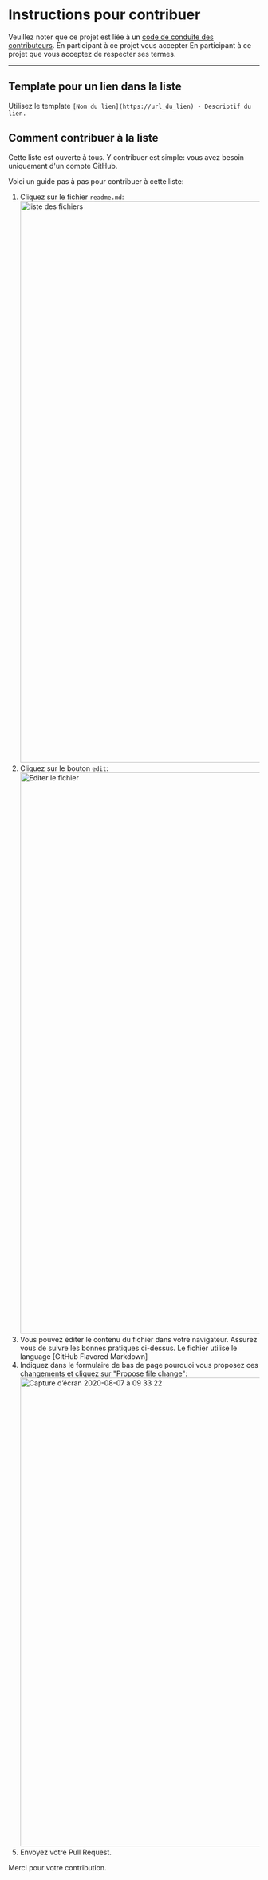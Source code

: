 # Instructions pour contribuer

Veuillez noter que ce projet est liée à un [code de conduite des contributeurs](code-of-conduct.md). En participant à ce projet vous accepter  En participant à ce projet que vous acceptez de respecter ses termes.

---

## Template pour un lien dans la liste

Utilisez le template `[Nom du lien](https://url_du_lien) - Descriptif du lien.`

## Comment contribuer à la liste

Cette liste est ouverte à tous. Y contribuer est simple: vous avez besoin uniquement d'un compte GitHub.

Voici un guide pas à pas pour contribuer à cette liste:
1. Cliquez sur le fichier `readme.md`: <img width="1122" alt="liste des fichiers" src="https://user-images.githubusercontent.com/93244/89622528-7997b900-d893-11ea-8b03-a7439d9df303.png">
2. Cliquez sur le bouton `edit`: <img width="1122" alt="Editer le fichier" src="https://user-images.githubusercontent.com/93244/89622823-ec089900-d893-11ea-997f-a3a6c403977a.png">
3. Vous pouvez éditer le contenu du fichier dans votre navigateur. Assurez vous de suivre les bonnes pratiques ci-dessus. Le fichier utilise le language [GitHub Flavored Markdown]
4. Indiquez dans le formulaire de bas de page pourquoi vous proposez ces changements et cliquez sur "Propose file change": <img width="937" alt="Capture d’écran 2020-08-07 à 09 33 22" src="https://user-images.githubusercontent.com/93244/89623492-fb3c1680-d894-11ea-8d38-b98ac77ac67c.png">
5. Envoyez votre Pull Request.


Merci pour votre contribution.
